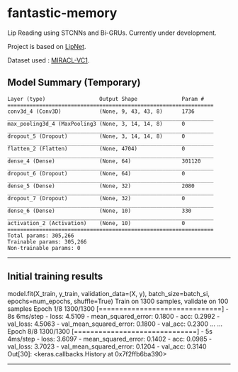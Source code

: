 # fantastic-memory

Lip Reading using STCNNs and Bi-GRUs. Currently under development.

Project is based on [LipNet](https://github.com/apoorvpatne10/fantastic-memory/blob/master/lipNet.pdf).

Dataset used : [MIRACL-VC1](https://www.kaggle.com/apoorvwatsky/miraclvc1).

## Model Summary (Temporary)

```
Layer (type)                 Output Shape              Param #   
=================================================================
conv3d_4 (Conv3D)            (None, 9, 43, 43, 8)      1736      
_________________________________________________________________
max_pooling3d_4 (MaxPooling3 (None, 3, 14, 14, 8)      0         
_________________________________________________________________
dropout_5 (Dropout)          (None, 3, 14, 14, 8)      0         
_________________________________________________________________
flatten_2 (Flatten)          (None, 4704)              0         
_________________________________________________________________
dense_4 (Dense)              (None, 64)                301120    
_________________________________________________________________
dropout_6 (Dropout)          (None, 64)                0         
_________________________________________________________________
dense_5 (Dense)              (None, 32)                2080      
_________________________________________________________________
dropout_7 (Dropout)          (None, 32)                0         
_________________________________________________________________
dense_6 (Dense)              (None, 10)                330       
_________________________________________________________________
activation_2 (Activation)    (None, 10)                0         
=================================================================
Total params: 305,266
Trainable params: 305,266
Non-trainable params: 0
```
_____________
## Initial training results

model.fit(X_train, y_train, validation_data=(X, y), batch_size=batch_si,
      epochs=num_epochs, shuffle=True)
Train on 1300 samples, validate on 100 samples
Epoch 1/8
1300/1300 [==============================] - 8s 6ms/step - loss: 4.5109 - mean_squared_error: 0.1800 - acc: 0.2992 - val_loss: 4.5063 - val_mean_squared_error: 0.1800 - val_acc: 0.2300
...
...
Epoch 8/8
1300/1300 [==============================] - 5s 4ms/step - loss: 3.6097 - mean_squared_error: 0.1402 - acc: 0.0985 - val_loss: 3.7023 - val_mean_squared_error: 0.1204 - val_acc: 0.3140
Out[30]: <keras.callbacks.History at 0x7f2ffb6ba390>
____________________________________________________
